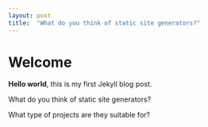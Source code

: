 ```yaml
---
layout: post
title:  "What do you think of static site generators?"
---
```


# Welcome

**Hello world**, this is my first Jekyll blog post.

What do you think of static site generators?

What type of projects are they suitable for?